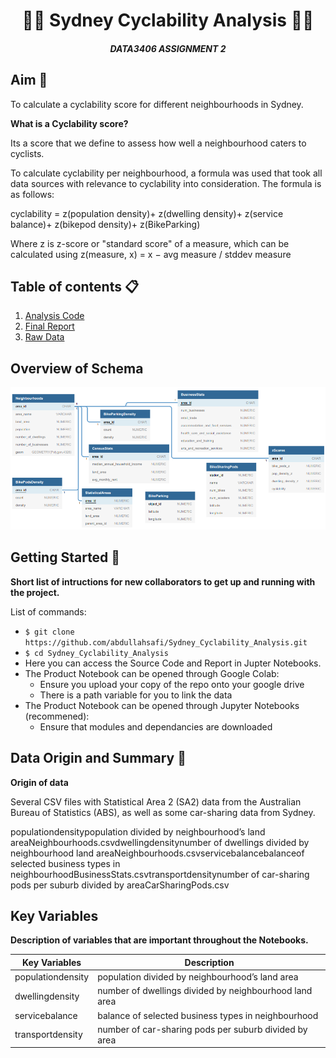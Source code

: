 <p align="center">  
   <h1 align="center">🚴‍♂️ Sydney Cyclability Analysis 🚴‍♂️</h1>
   <h5 align="center">DATA3406 ASSIGNMENT 2</h5>
</p>

Aim :mag_right:
----------------
To calculate a cyclability score for different neighbourhoods in Sydney. 

**What is a Cyclability score?**

Its a score that we define to assess how well a neighbourhood caters to cyclists. 

To calculate cyclability per neighbourhood, a formula was used that took all data sources with relevance to cyclability into consideration. The formula is as follows:

cyclability = z(population density)+ z(dwelling density)+ z(service balance)+ z(bikepod density)+ z(BikeParking)

Where z is z-score or "standard score" of a measure, which can be calculated using z(measure, x) = x − avg measure / stddev measure

Table of contents :clipboard:
------------------
1. [Analysis Code](data_and_analysis/analysis.ipynb)
2. [Final Report](Report.ipynb)
3. [Raw Data](data_and_analysis)


Overview of Schema
-------------------

<p align="center">
<img src="/imgs/schema.png" alt="schema.PNG" width="700"/>
</p>


Getting Started :file_folder:
--------------
**Short list of intructions for new collaborators to get up and running with the project.**

List of commands:

- `$ git clone https://github.com/abdullahsafi/Sydney_Cyclability_Analysis.git`
- `$ cd Sydney_Cyclability_Analysis`
- Here you can access the Source Code and Report in Jupter Notebooks.
- The Product Notebook can be opened through Google Colab:
   - Ensure you upload your copy of the repo onto your google drive
   - There is a path variable for you to link the data
- The Product Notebook can be opened through Jupyter Notebooks (recommened):
   - Ensure that modules and dependancies are downloaded

Data Origin and Summary :floppy_disk:
------------

**Origin of data**

Several CSV files with Statistical Area 2 (SA2) data from the Australian Bureau of Statistics (ABS), as well as some car-sharing data from Sydney.

populationdensitypopulation divided by neighbourhood’s land areaNeighbourhoods.csvdwellingdensitynumber of dwellings divided by neighbourhood land areaNeighbourhoods.csvservicebalancebalanceof selected business types in neighbourhoodBusinessStats.csvtransportdensitynumber of car-sharing pods per suburb divided by areaCarSharingPods.csv

Key Variables
---------
**Description of variables that are important throughout the Notebooks.**

| Key Variables | Description | 
|--------------|----------------|
| populationdensity          | population divided by neighbourhood’s land area |
| dwellingdensity           | number of dwellings divided by neighbourhood land area|
| servicebalance     | balance of selected business types in neighbourhood |
| transportdensity     | number of car-sharing pods per suburb divided by area |
